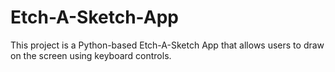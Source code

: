 # Etch-A-Sketch-App
This project is a Python-based Etch-A-Sketch App that allows users to draw on the screen using keyboard controls.
